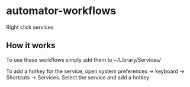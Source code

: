 # automator-workflows
Right click services

## How it works

To use these workflows simply add them to ~/Library/Services/

To add a hotkey for the service, open system preferences -> keyboard -> Shortcuts -> Services. 
Select the service and add a hotkey

 
